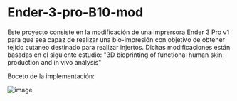 # Ender-3-pro-B10-mod
Este proyecto consiste en la modificación de una imprersora Ender 3 Pro v1 para que sea capaz de realizar una bio-impresión con objetivo de obtener tejido cutaneo destinado para realizar injertos. Dichas modificaciones están basadas en el siguiente estudio: "3D bioprinting of functional human skin: production and in vivo analysis" 

Boceto de la implementación:

![image](https://user-images.githubusercontent.com/59260995/208840157-6c28df5f-6058-46d9-a351-f3c5c86bad6a.png)



